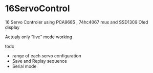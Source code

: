 # 16ServoControl

 16 Servo Controler using PCA9685 , 74hc4067 mux and SSD1306 Oled display

Actualy only "live" mode working

todo
- range of each servo configuration
- Save and Replay sequence 
- Serial mode 
